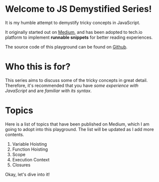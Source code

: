 # Welcome to JS Demystified Series!
It is my humble attempt to demystify tricky concepts in JavaScript.

It originally started out on [Medium](https://medium.com/@misaogura), and has been adopted
to tech.io platform to implement **runnable snippets** for better reading experiences.

The source code of this playground can be found on [Github](https://github.com/MisaOgura/js-demystified).

# Who this is for?
This series aims to discuss some of the tricky concepts in great detail. Therefore,
it's recommended that you have _some experience with JavaScript_ and are _familiar
with its syntax_.

# Topics
Here is a list of topics that have been published on Medium, which I am going to
adopt into this playground. The list will be updated as I add more contents.

1. Variable Hoisting
2. Function Hoisting
3. Scope
4. Execution Context
5. Closures

Okay, let's dive into it!